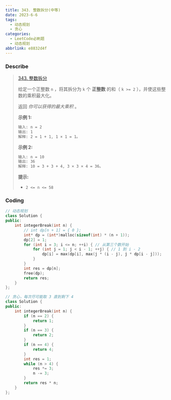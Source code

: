 ```yaml
---
title: 343. 整数拆分(中等)
date: 2023-6-6
tags:
  - 动态规划
  - 贪心
categories:
  - LeetCode必刷题
  - 动态规划
abbrlink: e8832d4f
---
```


### Describe

> [343. 整数拆分](https://leetcode.cn/problems/integer-break/)
>
> 给定一个正整数 `n` ，将其拆分为 `k` 个 **正整数** 的和（ `k >= 2` ），并使这些整数的乘积最大化。
>
> 返回 *你可以获得的最大乘积* 。
>
>  
>
> **示例 1:**
>
> ```txt
> 输入: n = 2
> 输出: 1
> 解释: 2 = 1 + 1, 1 × 1 = 1。
> ```
>
> **示例 2:**
>
> ```txt
> 输入: n = 10
> 输出: 36
> 解释: 10 = 3 + 3 + 4, 3 × 3 × 4 = 36。
> ```
>
>  
>
> **提示:**
>
> - `2 <= n <= 58`

### Coding

```cpp
// 动态规划
class Solution {
public:
    int integerBreak(int n) {
        // int dp[n + 1] = { 0 };
        int* dp = (int*)malloc(sizeof(int) * (n + 1));
        dp[2] = 1;
        for (int i = 3; i <= n; ++i) { // 从第三个数开始
            for (int j = 1; j < i - 1; ++j) { // 1 到 i - 2
                dp[i] = max(dp[i], max(j * (i - j), j * dp[i - j]));
            }
        }
        int res = dp[n];
        free(dp);
        return res;
    }
};
```

```cpp
// 贪心，每次尽可能取 3 直到剩下 4
class Solution {
public:
    int integerBreak(int n) {
        if (n == 2) {
            return 1;
        }
        if (n == 3) {
            return 2;
        }
        if (n == 4) {
            return 4;
        }
        int res = 1;
        while (n > 4) {
            res *= 3;
            n -= 3;
        }
        return res * n;
    }
};
```

